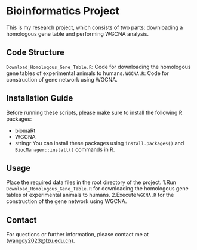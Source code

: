 # Bioinformatics Project
This is my research project, which consists of two parts: downloading a homologous gene table and performing WGCNA analysis.

## Code Structure
`Download_Homologous_Gene_Table.R`: Code for downloading the homologous gene tables of experimental animals to humans.
`WGCNA.R`: Code for construction of gene network using WGCNA.
 
## Installation Guide
Before running these scripts, please make sure to install the following R packages:
- biomaRt
- WGCNA
- stringr
You can install these packages using `install.packages()` and `BiocManager::install()` commands in R.

## Usage
Place the required data files in the root directory of the project.
1.Run `Download_Homologous_Gene_Table.R` for downloading the homologous gene tables of experimental animals to humans.
2.Execute `WGCNA.R` for the construction of the gene network using WGCNA.

## Contact
For questions or further information, please contact me at (wangqy2023@lzu.edu.cn).
